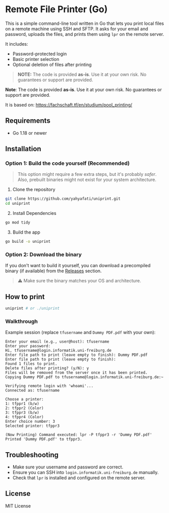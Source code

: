# Remote File Printer (Go)

This is a simple command-line tool written in Go that lets you print local files on a remote machine using SSH and SFTP. It asks for your email and password, uploads the files, and prints them using `lpr` on the remote server.

It includes:

- Password-protected login
- Basic printer selection
- Optional deletion of files after printing

> **NOTE:** The code is provided **as-is**. Use it at your own risk. No guarantees or support are provided.

**Note**: The code is provided **as-is**. Use it at your own risk. No guarantees or support are provided.

It is based on: https://fachschaft.tf/en/studium/pool_printing/

## Requirements

- Go 1.18 or newer

## Installation

### Option 1: Build the code yourself (Recommended)

> This option might require a few extra steps, but it's probably *safer*. Also, prebuilt binaries might not exist for your system architecture.


1. Clone the repository

```bash
git clone https://github.com/yahyafati/uniprint.git
cd uniprint
```

2. Install Dependencies

```bash
go mod tidy
```

3. Build the app

```bash
go build -o uniprint
```

### Option 2: Download the binary

If you don't want to build it yourself, you can download a precompiled binary (if available) from the [Releases](https://github.com/yahyafati/go-print-uni-freiburg/releases) section.

> ⚠️ Make sure the binary matches your OS and architecture.

## How to print

```bash
uniprint # or ./uniprint
```

### Walkthrough

Example session (replace `tfusername` and `Dummy PDF.pdf` with your own):

```
Enter your email (e.g., user@host): tfusername
Enter your password: 
Hi, tfusername@login.informatik.uni-freiburg.de
Enter file path to print (leave empty to finish): Dummy PDF.pdf
Enter file path to print (leave empty to finish): 
Found 1 files to print.
Delete files after printing? (y/N): y
Files will be removed from the server once it has been printed.
Copying Dummy PDF.pdf to tfusername@login.informatik.uni-freiburg.de:~

Verifying remote login with 'whoami'...
Connected as: tfusername

Choose a printer:
1: tfppr1 (b/w)
2: tfppr2 (Color)
3: tfppr3 (b/w)
4: tfppr4 (Color)
Enter choice number: 3
Selected printer: tfppr3

(Now Printing) Command executed: lpr -P tfppr3 -r 'Dummy PDF.pdf'
Printed 'Dummy PDF.pdf' to tfppr3.
```

## Troubleshooting

- Make sure your username and password are correct.
- Ensure you can SSH into `login.informatik.uni-freiburg.de` manually.
- Check that `lpr` is installed and configured on the remote server.

## License

MIT License